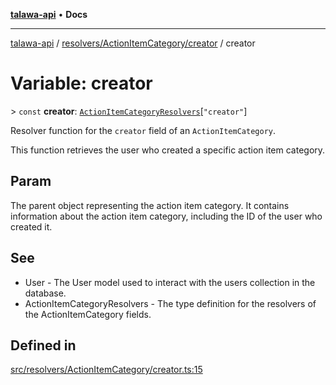 [**talawa-api**](../../../../README.md) • **Docs**

***

[talawa-api](../../../../modules.md) / [resolvers/ActionItemCategory/creator](../README.md) / creator

# Variable: creator

\> `const` **creator**: [`ActionItemCategoryResolvers`](../../../../types/generatedGraphQLTypes/type-aliases/ActionItemCategoryResolvers.md)\[`"creator"`\]

Resolver function for the `creator` field of an `ActionItemCategory`.

This function retrieves the user who created a specific action item category.

## Param

The parent object representing the action item category. It contains information about the action item category, including the ID of the user who created it.

## See

 - User - The User model used to interact with the users collection in the database.
 - ActionItemCategoryResolvers - The type definition for the resolvers of the ActionItemCategory fields.

## Defined in

[src/resolvers/ActionItemCategory/creator.ts:15](https://github.com/PalisadoesFoundation/talawa-api/blob/0e711c6a6b57f55ab5776fc9c8edfc5ebc0b3d70/src/resolvers/ActionItemCategory/creator.ts#L15)
